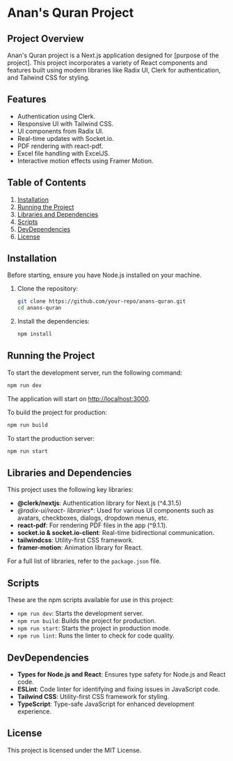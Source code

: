 
<!--
README for Anan's Quran Project
This README file provides an overview of the project, setup instructions, and details on the libraries used.
End of comments.
-->

# Anan's Quran Project

## Project Overview

Anan's Quran project is a Next.js application designed for [purpose of the project]. This project incorporates a variety of React components and features built using modern libraries like Radix UI, Clerk for authentication, and Tailwind CSS for styling.

## Features

- Authentication using Clerk.
- Responsive UI with Tailwind CSS.
- UI components from Radix UI.
- Real-time updates with Socket.io.
- PDF rendering with react-pdf.
- Excel file handling with ExcelJS.
- Interactive motion effects using Framer Motion.

## Table of Contents

1. [Installation](#installation)
2. [Running the Project](#running-the-project)
3. [Libraries and Dependencies](#libraries-and-dependencies)
4. [Scripts](#scripts)
5. [DevDependencies](#devdependencies)
6. [License](#license)

## Installation

Before starting, ensure you have Node.js installed on your machine.

1. Clone the repository:

    ```bash
    git clone https://github.com/your-repo/anans-quran.git
    cd anans-quran
    ```

2. Install the dependencies:

    ```bash
    npm install
    ```

## Running the Project

To start the development server, run the following command:

```bash
npm run dev
```

The application will start on [http://localhost:3000](http://localhost:3000).

To build the project for production:

```bash
npm run build
```

To start the production server:

```bash
npm run start
```

## Libraries and Dependencies

This project uses the following key libraries:

- **@clerk/nextjs**: Authentication library for Next.js (^4.31.5)
- **@radix-ui/react-* libraries**: Used for various UI components such as avatars, checkboxes, dialogs, dropdown menus, etc.
- **react-pdf**: For rendering PDF files in the app (^9.1.1).
- **socket.io & socket.io-client**: Real-time bidirectional communication.
- **tailwindcss**: Utility-first CSS framework.
- **framer-motion**: Animation library for React.

For a full list of libraries, refer to the `package.json` file.

## Scripts

These are the npm scripts available for use in this project:

- `npm run dev`: Starts the development server.
- `npm run build`: Builds the project for production.
- `npm run start`: Starts the project in production mode.
- `npm run lint`: Runs the linter to check for code quality.

## DevDependencies

- **Types for Node.js and React**: Ensures type safety for Node.js and React code.
- **ESLint**: Code linter for identifying and fixing issues in JavaScript code.
- **Tailwind CSS**: Utility-first CSS framework for styling.
- **TypeScript**: Type-safe JavaScript for enhanced development experience.

## License

This project is licensed under the MIT License.

<!-- End of README comments -->
